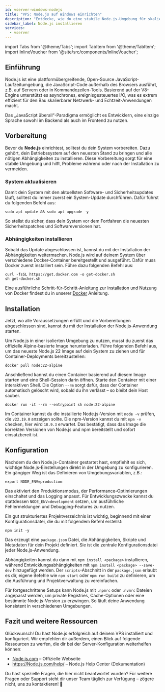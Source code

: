```yaml
---
id: vserver-windows-nodejs
title: "VPS: Node.js auf Windows einrichten"
description: "Entdecke, wie du eine stabile Node.js-Umgebung für skalierbare Echtzeit-Anwendungen mit Docker und Systemvorbereitung einrichtest → Jetzt mehr erfahren"
sidebar_label: Node.js installieren
services:
  - vserver
---
```


import Tabs from '@theme/Tabs';
import TabItem from '@theme/TabItem';
import InlineVoucher from '@site/src/components/InlineVoucher';

## Einführung

Node.js ist eine plattformübergreifende, Open-Source JavaScript-Laufzeitumgebung, die JavaScript-Code außerhalb des Browsers ausführt, z.B. auf Servern oder in Kommandozeilen-Tools. Basierend auf der V8-Engine unterstützt es asynchrones, ereignisgesteuertes I/O, was es extrem effizient für den Bau skalierbarer Netzwerk- und Echtzeit-Anwendungen macht.

Das „JavaScript überall“-Paradigma ermöglicht es Entwicklern, eine einzige Sprache sowohl im Backend als auch im Frontend zu nutzen.  

<InlineVoucher />

## Vorbereitung

Bevor du **Node.js** einrichtest, solltest du dein System vorbereiten. Dazu gehört, dein Betriebssystem auf den neuesten Stand zu bringen und alle nötigen Abhängigkeiten zu installieren. Diese Vorbereitung sorgt für eine stabile Umgebung und hilft, Probleme während oder nach der Installation zu vermeiden.

### System aktualisieren
Damit dein System mit den aktuellsten Software- und Sicherheitsupdates läuft, solltest du immer zuerst ein System-Update durchführen. Dafür führst du folgenden Befehl aus:

```
sudo apt update && sudo apt upgrade -y
```
So stellst du sicher, dass dein System vor dem Fortfahren die neuesten Sicherheitspatches und Softwareversionen hat.

### Abhängigkeiten installieren
Sobald das Update abgeschlossen ist, kannst du mit der Installation der Abhängigkeiten weitermachen. Node.js wird auf deinem System über verschiedene Docker-Container bereitgestellt und ausgeführt. Dafür muss Docker zuerst installiert sein. Führe dazu folgenden Befehl aus:

```
curl -fsSL https://get.docker.com -o get-docker.sh
sh get-docker.sh
```

Eine ausführliche Schritt-für-Schritt-Anleitung zur Installation und Nutzung von Docker findest du in unserer [Docker](vserver-windows-docker.md) Anleitung.

## Installation

Jetzt, wo alle Voraussetzungen erfüllt und die Vorbereitungen abgeschlossen sind, kannst du mit der Installation der Node.js-Anwendung starten.

Um Node.js in einer isolierten Umgebung zu nutzen, musst du zuerst das offizielle Alpine-basierte Image herunterladen. Führe folgenden Befehl aus, um das neueste Node.js 22 Image auf dein System zu ziehen und für Container-Deployments bereitzustellen:

```
docker pull node:22-alpine
```

Anschließend kannst du einen Container basierend auf diesem Image starten und eine Shell-Session darin öffnen. Starte den Container mit einer interaktiven Shell. Die Option `--rm` sorgt dafür, dass der Container automatisch gelöscht wird, sobald du ihn verlässt – so bleibt dein Host sauber.

```
docker run -it --rm --entrypoint sh node:22-alpine
```

Im Container kannst du die installierte Node.js-Version mit `node -v` prüfen, die `v22.19.0` anzeigen sollte. Die npm-Version kannst du mit `npm -v` checken, hier wird `10.9.3` erwartet. Das bestätigt, dass das Image die korrekten Versionen von Node.js und npm bereitstellt und sofort einsatzbereit ist.

## Konfiguration

Nachdem du den Node.js-Container gestartet hast, empfiehlt es sich, wichtige Node.js-Einstellungen direkt in der Umgebung zu konfigurieren. Ein gängiger Weg ist das Definieren von Umgebungsvariablen, z.B.:

```
export NODE_ENV=production
```

Das aktiviert den Produktionsmodus, der Performance-Optimierungen einschaltet und das Logging anpasst. Für Entwicklungszwecke kannst du stattdessen `NODE_ENV=development` setzen, um ausführliche Fehlermeldungen und Debugging-Features zu nutzen.

Ein gut strukturiertes Projektverzeichnis ist wichtig, beginnend mit einer Konfigurationsdatei, die du mit folgendem Befehl erstellst:

```
npm init -y
```

Das erzeugt eine `package.json` Datei, die Abhängigkeiten, Skripte und Metadaten für dein Projekt definiert. Sie ist die zentrale Konfigurationsdatei jeder Node.js-Anwendung.

Abhängigkeiten kannst du dann mit `npm install <package>` installieren, während Entwicklungsabhängigkeiten mit `npm install <package> --save-dev` hinzugefügt werden. Der `scripts`-Abschnitt in der `package.json` erlaubt es dir, eigene Befehle wie `npm start` oder `npm run build` zu definieren, um die Ausführung und Projektverwaltung zu vereinfachen.

Für fortgeschrittene Setups kann Node.js mit `.npmrc` oder `.nvmrc` Dateien angepasst werden, um private Registries, Cache-Optionen oder eine bestimmte Node.js-Version zu erzwingen. So läuft deine Anwendung konsistent in verschiedenen Umgebungen.

## Fazit und weitere Ressourcen

Glückwunsch! Du hast Node.js erfolgreich auf deinem VPS installiert und konfiguriert. Wir empfehlen dir außerdem, einen Blick auf folgende Ressourcen zu werfen, die dir bei der Server-Konfiguration weiterhelfen können:

- [Node.js.com](https://Node.js.com/) – Offizielle Webseite
- https://Node.js.com/help/ – Node.js Help Center (Dokumentation)

Du hast spezielle Fragen, die hier nicht beantwortet wurden? Für weitere Fragen oder Support steht dir unser Team täglich zur Verfügung – zögere nicht, uns zu kontaktieren! 🙂